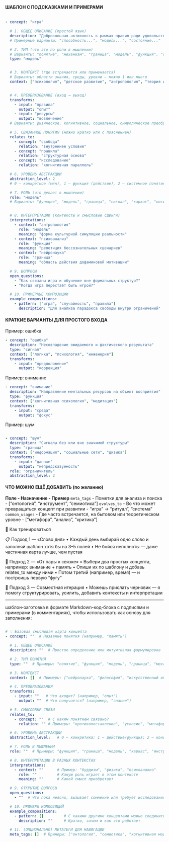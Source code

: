 #### ШАБЛОН С ПОДСКАЗКАМИ И ПРИМЕРАМИ

```yaml

- concept: "игра"

  # 1. ОБЩЕЕ ОПИСАНИЕ (простой язык)
  description: "Добровольная активность в рамках правил ради удовольствия, тренировки или выражения."
  # Примерные варианты: "способность...", "модель...", "состояние..."

  # 2. ТИП (что это по роли в мышлении)
  # Варианты: "понятие", "механизм", "граница", "модель", "функция", "состояние", "средство"
  type: "модель"  


  # 3. КОНТЕКСТ (где встречается или применяется)
  # Варианты: области знания, среды, уровни — можно 1 или много
  context: ["психология", "детское развитие", "антропология", "теория игр"]


  # 4. ПРЕОБРАЗОВАНИЕ (вход → выход)
  transforms:
    - input: "правила"
      output: "опыт"
    - input: "ресурсы"
      output: "вовлечение"
  # Варианты: физическое, когнитивное, социальное, символическое преобразование

  # 5. СВЯЗАННЫЕ ПОНЯТИЯ (можно кратко или с пояснением)
  relates_to:
    - concept: "свобода"
      relation: "внутреннее условие"
    - concept: "правила"
      relation: "структурная основа"
    - concept: "исследование"
      relation: "когнитивная параллель"

  # 6. УРОВЕНЬ АБСТРАКЦИИ
  abstraction_level: 2  
  # 0 — конкретное (мяч), 1 — функция (действие), 2 — системное понятие, 3 — метафора

  # 7. РОЛЬ (что делает в мышлении)
  role: "модель"
  # Варианты: "функция", "модель", "граница", "сигнал", "каркас", "носитель"


  # 8. ИНТЕРПРЕТАЦИИ (контексты и смысловые сдвиги)
  interpretations:
    - context: "антропология"
      role: "модель"
      meaning: "форма культурной симуляции реальности"
    - context: "психоанализ"
      role: "функция"
      meaning: "репетиция бессознательных сценариев"
    - context: "нейронаука"
      role: "граница"
      meaning: "область действия дофаминовой мотивации"

  # 9. ВОПРОСЫ
  open_questions:
    - "Как связаны игра и обучение вне формальных структур?"
    - "Когда игра перестаёт быть игрой?"

  # 10. ПРИМЕРНЫЕ КОМПОЗИЦИИ
  example_compositions:
    - pattern: ["игра", "случайность", "правила"]
      description: "Для анализа парадокса свободы внутри ограничений"

```


#### КРАТКИЕ ВАРИАНТЫ ДЛЯ ПРОСТОГО ВХОДА

Пример: ошибка

```yaml
- concept: "ошибка"
  description: "Несовпадение ожидаемого и фактического результата"
  type: "сигнал"
  context: ["логика", "психология", "инженерия"]
  transforms:
    - input: "предположение"
      output: "коррекция"

```
Пример: внимание

```yaml
- concept: "внимание"
  description: "Направление ментальных ресурсов на объект восприятия"
  type: "функция"
  context: ["когнитивная психология", "медитация"]
  transforms:
    - input: "среда"
      output: "фокус"

```

Пример: шум

```yaml

- concept: "шум"
  description: "Сигналы без или вне значимой структуры"
  type: "граница"
  context: ["информация", "социальные сети", "физика"]
  transforms:
    - input: "данные"
      output: "непредсказуемость"
  role: "ограничитель"
  abstraction_level: 2

```

#### ЧТО МОЖНО ЕЩЁ ДОБАВИТЬ (по желанию)

**Поле - Назначение - Пример**
`meta_tags` - Пометки для анализа и поиска - [“онтология”, “инструмент”, “семиотика”]
`evolves_to` - Во что может превращаться концепт при развитии - “игра” → “ритуал”, “система”
`common_usages` - Где часто встречается, на бытовом или теоретическом уровне - [“метафора”, “анализ”, “критика”]

🏁 Как тренироваться

📋 Подход 1 — «Слово дня»
	•	Каждый день выбирай одно слово и заполняй шаблон хотя бы на 3–5 полей
	•	Не бойся неполноты — даже частичная карта лучше, чем пустая

🧠 Подход 2 — «От пары к связке»
	•	Выбери два простых концепта, например: внимание + память
	•	Опиши их по шаблону и добавь relates_to между ними
	•	Потом третий (например, время) — и построишь первую “фугу”

🤝 Подход 3 — Совместная итерация
	•	Можешь прислать черновик — я помогу структурировать, усилить, добавить контексты и интерпретации


---


шаблон-заготовка в формате Markdown-код-блока с подписями и примерами (в комментариях), чтобы использовать как основу для заполнения:


```yaml

# 💡 Базовая смысловая карта концепта
- concept: ""  # Название понятия (например, "память")

  # 1. ОБЩЕЕ ОПИСАНИЕ
  description: ""  # Простое определение или интуитивная формулировка

  # 2. ТИП ПОНЯТИЯ
  type: ""  # Примеры: "понятие", "функция", "модель", "граница", "механизм"

  # 3. КОНТЕКСТ
  context: []  # Примеры: ["нейронаука", "философия", "искусственный интеллект"]

  # 4. ПРЕОБРАЗОВАНИЯ
  transforms:
    - input: ""   # Что входит? (например, "опыт")
      output: ""  # Что получается? (например, "знание")

  # 5. СМЫСЛОВЫЕ СВЯЗИ
  relates_to:
    - concept: ""  # С каким понятием связано?
      relation: "" # Примеры: "противопоставление", "условие", "метафора", "функциональная связь"

  # 6. УРОВЕНЬ АБСТРАКЦИИ
  abstraction_level:   # 0 — конкретика; 1 — действие/функция; 2 — концепт; 3 — философская метафора

  # 7. РОЛЬ В МЫШЛЕНИИ
  role: ""  # Примеры: "функция", "граница", "модель", "каркас", "инструмент"

  # 8. ИНТЕРПРЕТАЦИИ В РАЗНЫХ КОНТЕКСТАХ
  interpretations:
    - context: ""      # Пример: "буддизм", "физика", "психоанализ"
      role: ""         # Какую роль играет в этом контексте
      meaning: ""      # Какой смысл приобретает

  # 9. ОТКРЫТЫЕ ВОПРОСЫ
  open_questions:
    - ""  # Что пока неясно, вызывает сомнение или требует исследования

  # 10. ПРИМЕРЫ КОМПОЗИЦИЙ
  example_compositions:
    - pattern: []         # С какими другими концептами можно соединить
      description: ""     # Кратко, зачем и как это работает

  # 11. (ОПЦИОНАЛЬНО) МЕТАТЕГИ ДЛЯ НАВИГАЦИИ
  meta_tags: []  # Примеры: ["онтология", "семиотика", "когнитивная модель"]


```  